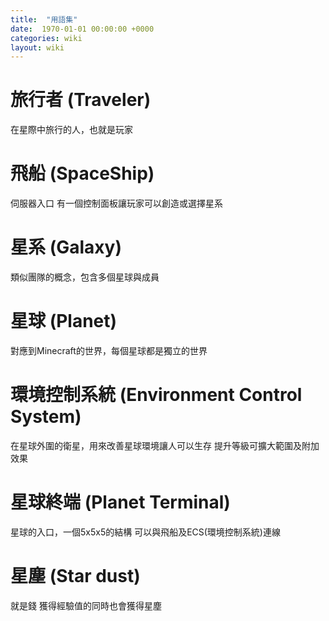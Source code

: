 ```yaml
---
title:  "用語集"
date:  1970-01-01 00:00:00 +0000
categories: wiki
layout: wiki
---
```


# 旅行者 (Traveler)

在星際中旅行的人，也就是玩家

# 飛船 (SpaceShip)

伺服器入口
有一個控制面板讓玩家可以創造或選擇星系

# 星系 (Galaxy)

類似團隊的概念，包含多個星球與成員

# 星球 (Planet)

對應到Minecraft的世界，每個星球都是獨立的世界

# 環境控制系統 (Environment Control System)

在星球外圍的衛星，用來改善星球環境讓人可以生存
提升等級可擴大範圍及附加效果

# 星球終端 (Planet Terminal)

星球的入口，一個5x5x5的結構
可以與飛船及ECS(環境控制系統)連線

# 星塵 (Star dust)

就是錢
獲得經驗值的同時也會獲得星塵